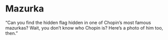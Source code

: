 <h1>Mazurka</h1>

“Can you find the hidden flag hidden in one of Chopin’s most famous mazurkas? Wait, you don’t know who Chopin is? Here’s a photo of him too, then.”
